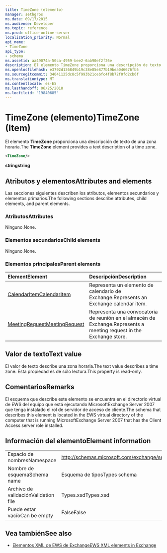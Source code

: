 ```yaml
---
title: TimeZone (elemento)
manager: sethgros
ms.date: 09/17/2015
ms.audience: Developer
ms.topic: reference
ms.prod: office-online-server
localization_priority: Normal
api_name:
- TimeZone
api_type:
- schema
ms.assetid: aa49074a-50ca-4959-bee2-6ab90ef2f26e
description: El elemento TimeZone proporciona una descripción de texto de una zona horaria.
ms.openlocfilehash: e3792d136849b19c38e85e877b19bea046676fb5
ms.sourcegitcommit: 34041125dc8c5f993b21cebfc4f8b72f0fd2cb6f
ms.translationtype: MT
ms.contentlocale: es-ES
ms.lasthandoff: 06/25/2018
ms.locfileid: "19840685"
---
```

# <a name="timezone-item"></a><span data-ttu-id="057e8-103">TimeZone (elemento)</span><span class="sxs-lookup"><span data-stu-id="057e8-103">TimeZone (Item)</span></span>

<span data-ttu-id="057e8-104">El elemento **TimeZone** proporciona una descripción de texto de una zona horaria.</span><span class="sxs-lookup"><span data-stu-id="057e8-104">The **TimeZone** element provides a text description of a time zone.</span></span> 
  
```xml
<TimeZone/>
```

 <span data-ttu-id="057e8-105">**string**</span><span class="sxs-lookup"><span data-stu-id="057e8-105">**string**</span></span>
## <a name="attributes-and-elements"></a><span data-ttu-id="057e8-106">Atributos y elementos</span><span class="sxs-lookup"><span data-stu-id="057e8-106">Attributes and elements</span></span>

<span data-ttu-id="057e8-107">Las secciones siguientes describen los atributos, elementos secundarios y elementos primarios.</span><span class="sxs-lookup"><span data-stu-id="057e8-107">The following sections describe attributes, child elements, and parent elements.</span></span>
  
### <a name="attributes"></a><span data-ttu-id="057e8-108">Atributos</span><span class="sxs-lookup"><span data-stu-id="057e8-108">Attributes</span></span>

<span data-ttu-id="057e8-109">Ninguno.</span><span class="sxs-lookup"><span data-stu-id="057e8-109">None.</span></span>
  
### <a name="child-elements"></a><span data-ttu-id="057e8-110">Elementos secundarios</span><span class="sxs-lookup"><span data-stu-id="057e8-110">Child elements</span></span>

<span data-ttu-id="057e8-111">Ninguno.</span><span class="sxs-lookup"><span data-stu-id="057e8-111">None.</span></span>
  
### <a name="parent-elements"></a><span data-ttu-id="057e8-112">Elementos principales</span><span class="sxs-lookup"><span data-stu-id="057e8-112">Parent elements</span></span>

|<span data-ttu-id="057e8-113">**Element**</span><span class="sxs-lookup"><span data-stu-id="057e8-113">**Element**</span></span>|<span data-ttu-id="057e8-114">**Descripción**</span><span class="sxs-lookup"><span data-stu-id="057e8-114">**Description**</span></span>|
|:-----|:-----|
|[<span data-ttu-id="057e8-115">CalendarItem</span><span class="sxs-lookup"><span data-stu-id="057e8-115">CalendarItem</span></span>](calendaritem.md) <br/> |<span data-ttu-id="057e8-116">Representa un elemento de calendario de Exchange.</span><span class="sxs-lookup"><span data-stu-id="057e8-116">Represents an Exchange calendar item.</span></span>  <br/> |
|[<span data-ttu-id="057e8-117">MeetingRequest</span><span class="sxs-lookup"><span data-stu-id="057e8-117">MeetingRequest</span></span>](meetingrequest.md) <br/> |<span data-ttu-id="057e8-118">Representa una convocatoria de reunión en el almacén de Exchange.</span><span class="sxs-lookup"><span data-stu-id="057e8-118">Represents a meeting request in the Exchange store.</span></span>  <br/> |
   
## <a name="text-value"></a><span data-ttu-id="057e8-119">Valor de texto</span><span class="sxs-lookup"><span data-stu-id="057e8-119">Text value</span></span>

<span data-ttu-id="057e8-120">El valor de texto describe una zona horaria.</span><span class="sxs-lookup"><span data-stu-id="057e8-120">The text value describes a time zone.</span></span> <span data-ttu-id="057e8-121">Esta propiedad es de sólo lectura.</span><span class="sxs-lookup"><span data-stu-id="057e8-121">This property is read-only.</span></span>
  
## <a name="remarks"></a><span data-ttu-id="057e8-122">Comentarios</span><span class="sxs-lookup"><span data-stu-id="057e8-122">Remarks</span></span>

<span data-ttu-id="057e8-123">El esquema que describe este elemento se encuentra en el directorio virtual de EWS del equipo que está ejecutando MicrosoftExchange Server 2007 que tenga instalado el rol de servidor de acceso de cliente.</span><span class="sxs-lookup"><span data-stu-id="057e8-123">The schema that describes this element is located in the EWS virtual directory of the computer that is running MicrosoftExchange Server 2007 that has the Client Access server role installed.</span></span>
  
## <a name="element-information"></a><span data-ttu-id="057e8-124">Información del elemento</span><span class="sxs-lookup"><span data-stu-id="057e8-124">Element information</span></span>

|||
|:-----|:-----|
|<span data-ttu-id="057e8-125">Espacio de nombres</span><span class="sxs-lookup"><span data-stu-id="057e8-125">Namespace</span></span>  <br/> |http://schemas.microsoft.com/exchange/services/2006/types  <br/> |
|<span data-ttu-id="057e8-126">Nombre de esquema</span><span class="sxs-lookup"><span data-stu-id="057e8-126">Schema name</span></span>  <br/> |<span data-ttu-id="057e8-127">Esquema de tipos</span><span class="sxs-lookup"><span data-stu-id="057e8-127">Types schema</span></span>  <br/> |
|<span data-ttu-id="057e8-128">Archivo de validación</span><span class="sxs-lookup"><span data-stu-id="057e8-128">Validation file</span></span>  <br/> |<span data-ttu-id="057e8-129">Types.xsd</span><span class="sxs-lookup"><span data-stu-id="057e8-129">Types.xsd</span></span>  <br/> |
|<span data-ttu-id="057e8-130">Puede estar vacío</span><span class="sxs-lookup"><span data-stu-id="057e8-130">Can be empty</span></span>  <br/> |<span data-ttu-id="057e8-131">False</span><span class="sxs-lookup"><span data-stu-id="057e8-131">False</span></span>  <br/> |
   
## <a name="see-also"></a><span data-ttu-id="057e8-132">Vea también</span><span class="sxs-lookup"><span data-stu-id="057e8-132">See also</span></span>



- [<span data-ttu-id="057e8-133">Elementos XML de EWS de Exchange</span><span class="sxs-lookup"><span data-stu-id="057e8-133">EWS XML elements in Exchange</span></span>](ews-xml-elements-in-exchange.md)

